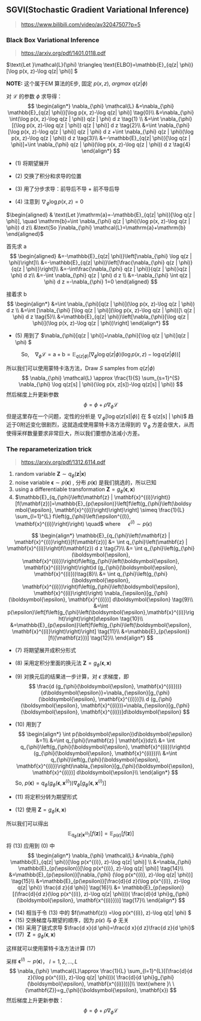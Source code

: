## SGVI(Stochastic Gradient Variational Inference)

> https://www.bilibili.com/video/av32047507?p=5

### Black Box Variational Inference

> https://arxiv.org/pdf/1401.0118.pdf

$\text{Let }\mathcal{L}(\phi) \triangleq \text{ELBO}=\mathbb{E}_{q(z| \phi)}[\log p(x, z)-\log q(z| \phi)] $

**NOTE:** 这个属于EM 算法的E步, 固定$\ p(x,z), \ argmax \ q(z| \phi)$

对 $\mathcal{L}$ 的参数 $\phi$ 求导得：
$$
\begin{align*} 
\nabla_{\phi} \mathcal{L} 
&=\nabla_{\phi} \mathbb{E}_{q(z| \phi)}[\log p(x, z)-\log q(z| \phi)] \tag{0}\\
&=\nabla_{\phi} \int(\log p(x, z)-\log q(z | \phi)) q(z | \phi) d z \tag{1} \\ 
&=\int \nabla_{\phi}[(\log p(x, z)-\log q(z | \phi)) q(z | \phi)] d z \tag{2}\\ 
&=\int \nabla_{\phi}[\log p(x, z)-\log q(z | \phi)] q(z | \phi) d z  +\int \nabla_{\phi} q(z | \phi)(\log p(x, z)-\log q(z | \phi)) d z \tag{3}\\
&=-\mathbb{E}_{q(z| \phi)}[\log q(z | \phi)]+\int \nabla_{\phi} q(z | \phi)(\log p(x, z)-\log q(z | \phi)) d z \tag{4}
\end{align*}
$$

- $\mathrm{(1)}$ 将期望展开

- $\mathrm{(2)}$ 交换了积分和求导的位置

- $\mathrm{(3)}$ 用了分步求导：前导后不导 + 前不导后导

- $\mathrm{(4)}$ 注意到 $\nabla_{\phi}\log p(x, z)=0$

$\begin{aligned} 
& \text{Let }\mathrm{a}=-\mathbb{E}_{q(z| \phi)}[\log q(z | \phi)], \quad
\mathrm{b}=\int \nabla_{\phi} q(z | \phi)(\log p(x, z)-\log q(z | \phi)) d z\\
&\text{So }\nabla_{\phi} \mathcal{L}=\mathrm{a}+\mathrm{b}
\end{aligned}$

首先求 $\mathrm{a}$
$$
\begin{aligned} 
&=-\mathbb{E}_{q(z| \phi)}\left[\nabla_{\phi} \log q(z | \phi)\right]\\ 
&=-\mathbb{E}_{q(z| \phi)}\left[\frac{\nabla_{\phi} q(z | \phi)}{q(z | \phi)}\right]\\
&=-\int\frac{\nabla_{\phi} q(z | \phi)}{q(z | \phi)}q(z | \phi) d z\\
&=-\int \nabla_{\phi} q(z | \phi) d z \\ 
&=-\nabla_{\phi} \int q(z | \phi) d z
=-\nabla_{\phi} 1=0 \end{aligned}
$$


接着求 $\mathrm{b}$
$$
\begin{align*} 
&=\int \nabla_{\phi}[q(z | \phi)](\log p(x, z)-\log q(z | \phi)) d z \\ 
&=\int [\nabla_{\phi} [\log q(z | \phi)](\log p(x, z)-\log q(z | \phi))]\ q(z | \phi)  d z \tag{5}\\ 
&=\mathbb{E}_{q(z| \phi)}\left[\nabla_{\phi}[\log q(z | \phi)](\log p(x, z)-\log q(z | \phi))\right]
\end{align*}
$$

- $\mathrm{(5)}$ 用到了 $\nabla_{\phi}[q(z | \phi)]=\nabla_{\phi}[\log q(z | \phi)]q(z | \phi) $

$$
\text{So,} \ \ \ \ \nabla_{\phi} \mathcal{L}=\mathrm{a}+\mathrm{b}=\mathbb{E}_{q(z| \phi)}\left[\nabla_{\phi} \log q(z | \phi)(\log p(x, z)-\log q(z | \phi))\right] \tag{6}
$$

所以我们可以使用蒙特卡洛方法，Draw $S$ samples from $q(z | \phi)$
$$
\nabla_{\phi} \mathcal{L} \approx  \frac{1}{S} \sum_{s=1}^{S} \nabla_{\phi} \log q(z[s] | \phi)(\log p(x, z[s])-\log q(z[s] | \phi))
$$
然后梯度上升更新参数
$$
\phi=\phi+\rho \nabla_{\phi}\mathcal{L}
$$
但是这里存在一个问题，定性的分析是 $\nabla_{\phi} [\log q(z[s] | \phi)]$ 在 $ q(z[s] | \phi)$ 趋近于0附近变化很剧烈，这就造成使用蒙特卡洛方法得到的 $\nabla_{\phi}$ 方差会很大，从而使得采样数量要求非常巨大，所以我们要想办法减小方差。



### The reparameterization trick

> https://arxiv.org/pdf/1312.6114.pdf

1. random variable ${\mathbf{Z}} \sim q_{\phi}(\mathbf{z} | \mathbf{x})$
2. noise variable  $\boldsymbol{\epsilon} \sim p(\boldsymbol{\epsilon})$ , 分布 $p(\boldsymbol{\epsilon})$ 是我们挑选的，所以已知
3. using a differentiable transformation ${\mathbf{Z}}=g_{\phi}(\boldsymbol{\epsilon}, \mathbf{x})$
4. $\mathbb{E}_{q_{\phi}\left(\mathbf{z} | \mathbf{x}^{(i)}\right)}[f(\mathbf{z})]=\mathbb{E}_{p(\epsilon)}\left[f\left(g_{\phi}\left(\boldsymbol{\epsilon}, \mathbf{x}^{(i)}\right)\right)\right] \simeq \frac{1}{L} \sum_{l=1}^{L} f\left(g_{\phi}\left(\epsilon^{(l)}, \mathbf{x}^{(i)}\right)\right) \quad$ where $\quad \epsilon^{(l)} \sim p(\epsilon)$

$$
\begin{align*} 
\mathbb{E}_{q_{\phi}\left(\mathbf{z} | \mathbf{x}^{(i)}\right)}[f(\mathbf{z})]
&= \int q_{\phi}\left(\mathbf{z} | \mathbf{x}^{(i)}\right)f(\mathbf{z}) d z \tag{7}\\
&= \int q_{\phi}\left(g_{\phi}(\boldsymbol{\epsilon}, \mathbf{x}^{(i)})\right)f\left(g_{\phi}\left(\boldsymbol{\epsilon}, \mathbf{x}^{(i)}\right)\right)d (g_{\phi}(\boldsymbol{\epsilon}, \mathbf{x}^{(i)}))\tag{8}\\
&= \int q_{\phi}\left(g_{\phi}(\boldsymbol{\epsilon}, \mathbf{x}^{(i)})\right)f\left(g_{\phi}\left(\boldsymbol{\epsilon}, \mathbf{x}^{(i)}\right)\right) \nabla_{\epsilon}[g_{\phi}(\boldsymbol{\epsilon}, \mathbf{x}^{(i)})] d\boldsymbol{\epsilon} 
\tag{9}\\
&=\int p(\epsilon)\left[f\left(g_{\phi}\left(\boldsymbol{\epsilon},\mathbf{x}^{(i)}\right)\right)\right]d\epsilon
\tag{10}\\
&=\mathbb{E}_{p(\epsilon)}\left[f\left(g_{\phi}\left(\boldsymbol{\epsilon}, \mathbf{x}^{(i)}\right)\right)\right]
\tag{11}\\
&=\mathbb{E}_{p(\epsilon)}[f({\mathbf{z}})]
\tag{12}\\
\end{align*}
$$

- $\mathrm{(7)}$ 将期望展开成积分形式

- $\mathrm{(8)}$ 采用定积分里面的换元法 ${\mathbf{Z}}=g_{\phi}(\boldsymbol{\epsilon}, \mathbf{x})$

- $\mathrm{(9)}$ 对换元后的结果进一步计算，对 $\epsilon$ 求梯度，即
  $$
  \frac{d (g_{\phi}(\boldsymbol{\epsilon}, \mathbf{x}^{(i)}))}{d\boldsymbol{\epsilon}}=\nabla_{\epsilon}[g_{\phi}(\boldsymbol{\epsilon}, \mathbf{x}^{(i)})]\\
  d (g_{\phi}(\boldsymbol{\epsilon}, \mathbf{x}^{(i)}))=\nabla_{\epsilon}[g_{\phi}(\boldsymbol{\epsilon}, \mathbf{x}^{(i)})]d\boldsymbol{\epsilon}
  $$
  

- $\mathrm{(10)}$ 用到了 
  $$
  \begin{align*} 
  \int p(\boldsymbol{\epsilon})d\boldsymbol{\epsilon}
  &=1\\
  &=\int q_{\phi}(\mathbf{z} | \mathbf{x})dz\\
  &= \int q_{\phi}\left(g_{\phi}(\boldsymbol{\epsilon}, \mathbf{x}^{(i)})\right)d (g_{\phi}(\boldsymbol{\epsilon}, \mathbf{x}^{(i)}))\\
  &=\int q_{\phi}\left(g_{\phi}(\boldsymbol{\epsilon}, \mathbf{x}^{(i)})\right)\nabla_{\epsilon}[g_{\phi}(\boldsymbol{\epsilon}, \mathbf{x}^{(i)})]
  d\boldsymbol{\epsilon}\\
  \end{align*}
  $$
  $\text{So, } p(\boldsymbol{\epsilon})=q_{\phi}\left(g_{\phi}(\boldsymbol{\epsilon}, \mathbf{x}^{(i)})\right)\nabla_{\phi}[g_{\phi}(\boldsymbol{\epsilon}, \mathbf{x}^{(i)})]$

- $\mathrm{(11)}$ 将定积分转为期望形式

- $\mathrm{(12)}$ 使用 ${\mathbf{Z}}=g_{\phi}(\boldsymbol{\epsilon}, \mathbf{x})$

所以我们可以得出 
$$
\mathbb{E}_{q_{\phi}\left(\mathbf{z} | \mathbf{x}^{(i)}\right)}[f(\mathbf{z})]=\mathbb{E}_{p(\epsilon)}[f({\mathbf{z}})] \tag{13}
$$
将 $\mathrm{(13)}$ 应用到 $\mathrm{(0)}$ 中
$$
\begin{align*} 
\nabla_{\phi} \mathcal{L}
&=\nabla_{\phi} \mathbb{E}_{q(z| \phi)}[\log p(x^{(i)}, z)-\log q(z| \phi)] \\
&=\nabla_{\phi} \mathbb{E}_{p(\epsilon)}[\log p(x^{(i)}, z)-\log q(z| \phi)] \tag{14}\\
&=\mathbb{E}_{p(\epsilon)}[\nabla_{\phi} (\log p(x^{(i)}, z)-\log q(z| \phi))] \tag{15}\\
&=\mathbb{E}_{p(\epsilon)}[\frac{d}{d z}(\log p(x^{(i)}, z)-\log q(z| \phi)) \frac{d z}{d \phi}] \tag{16}\\
&= \mathbb{E}_{p(\epsilon)}[(\frac{d}{d z}(\log p(x^{(i)}, z)-\log q(z| \phi)))( \frac{d}{d \phi}g_{\phi}(\boldsymbol{\epsilon}, \mathbf{x^{(i)}}))] \tag{17}\\
\end{align*}
$$

- $\mathrm{(14)}$ 相当于令 $\mathrm{(13)}$ 中的 $f(\mathbf{z}) =\log p(x^{(i)}, z)-\log q(z| \phi) $
- $\mathrm{(15)}$ 交换梯度与期望的顺序，因为 $p(\epsilon)$ 与 $\phi$ 无关
- $\mathrm{(16)}$ 采用了链式求导 $\frac{d x}{d \phi}=\frac{d x}{d z}\frac{d z}{d \phi}$
- $\mathrm{(17)} \ \ {\mathbf{Z}}=g_{\phi}(\boldsymbol{\epsilon}, \mathbf{x})$

这样就可以使用蒙特卡洛方法计算 $\mathrm{(17)}$

采样 $\boldsymbol{\epsilon}^{(l)} \sim p(\boldsymbol{\epsilon})$， $l=1,2,...,L$
$$
\nabla_{\phi} \mathcal{L}\approx \frac{1}{L} \sum_{l=1}^{L}[(\frac{d}{d z}(\log p(x^{(i)}, z)-\log q(z| \phi)))( \frac{d}{d \phi}g_{\phi}(\boldsymbol{\epsilon}, \mathbf{x^{(i)}}))]\\
\text{where }\ \  {\mathbf{Z}}=g_{\phi}(\boldsymbol{\epsilon}, \mathbf{x})
$$
然后梯度上升更新参数：
$$
\phi=\phi+\rho \nabla_{\phi}\mathcal{L}
$$
